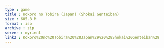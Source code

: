 ```yaml
---
type : game
title : Kokoro no Tobira (Japan) (Shokai Genteiban)
size : 605.8 M
format : iso
archive : zip
server : myrient
link2 : Kokoro%20no%20Tobira%20%28Japan%29%20%28Shokai%20Genteiban%29
---
```

